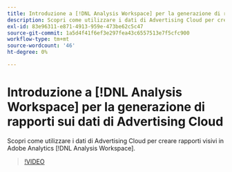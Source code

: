 ```yaml
---
title: Introduzione a [!DNL Analysis Workspace] per la generazione di rapporti sui dati di Advertising Cloud
description: Scopri come utilizzare i dati di Advertising Cloud per creare rapporti visivi in Adobe Analytics [!DNL Analysis Workspace].
exl-id: 83e96311-e871-4913-959e-473be62c5c47
source-git-commit: 1a5d4f41f6ef3e297fea43c6557513e7f5cfc900
workflow-type: tm+mt
source-wordcount: '46'
ht-degree: 0%

---
```


# Introduzione a [!DNL Analysis Workspace] per la generazione di rapporti sui dati di Advertising Cloud

Scopri come utilizzare i dati di Advertising Cloud per creare rapporti visivi in Adobe Analytics [!DNL Analysis Workspace].

>[!VIDEO](https://video.tv.adobe.com/v/33492)
